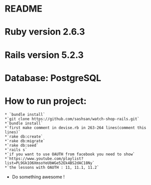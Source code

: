 # README

# Ruby version 2.6.3
# Rails version 5.2.3
# Database: PostgreSQL

# How to run project:

	* `bundle install`
	*`git clone https://github.com/sashsan/watch-shop-rails.git`
	*`bundle install`
	*`first make comment in devise.rb in 263-264 lines(comment this lines)`
	*`rake db:create`
	*`rake db:migrate`
	*`rake db:seed`
	*`rails s`
	*`if you want to use OAUTH from facebook you need to show`
	*`https://www.youtube.com/playlist?list=PL9Gk1O6XmsoYeUbWGe52Ek4BS2dAC18Ny`
	*`the lessons with OAUTH : 11, 11.1, 11.2`

* Do something awesome ! 

